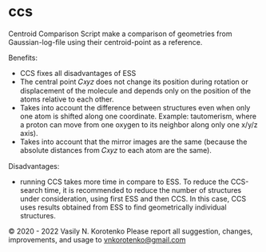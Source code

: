 # ccs
Centroid Comparison Script make a comparison of geometries from Gaussian-log-file using their centroid-point as a reference.

Benefits:
- CCS fixes all disadvantages of ESS
- The central point 𝐶𝑥𝑦𝑧 does not change its position during rotation or displacement of the
molecule and depends only on the position of the atoms relative to each other.
- Takes into account the difference between structures even when only one atom is shifted along
one coordinate. Example: tautomerism, where a proton can move from one oxygen to its neighbor
along only one x/y/z axis).
- Takes into account that the mirror images are the same (because the absolute distances from 𝐶𝑥𝑦𝑧
to each atom are the same).

Disadvantages:
- running CCS takes more time in compare to ESS. To reduce the CCS-search time, it is
recommended to reduce the number of structures under consideration, using first ESS and then
CCS. In this case, CCS uses results obtained from ESS to find geometrically individual structures.

© 2020 - 2022 Vasily N. Korotenko
Please report all suggestion, changes, improvements, and usage to
<vnkorotenko@gmail.com>

